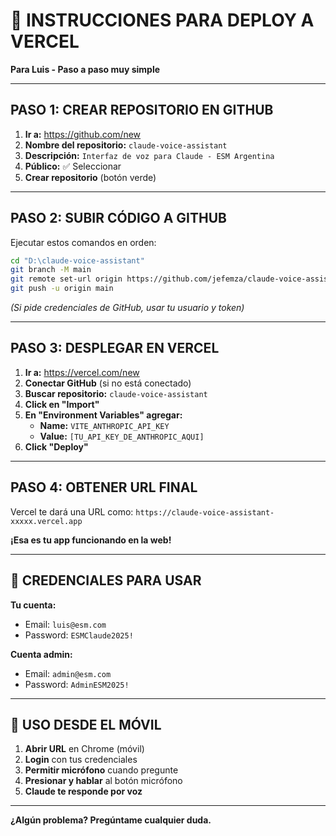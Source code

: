 # 🚀 INSTRUCCIONES PARA DEPLOY A VERCEL

**Para Luis - Paso a paso muy simple**

---

## PASO 1: CREAR REPOSITORIO EN GITHUB

1. **Ir a:** https://github.com/new
2. **Nombre del repositorio:** `claude-voice-assistant`  
3. **Descripción:** `Interfaz de voz para Claude - ESM Argentina`
4. **Público:** ✅ Seleccionar
5. **Crear repositorio** (botón verde)

---

## PASO 2: SUBIR CÓDIGO A GITHUB

Ejecutar estos comandos en orden:

```bash
cd "D:\claude-voice-assistant"
git branch -M main
git remote set-url origin https://github.com/jefemza/claude-voice-assistant.git
git push -u origin main
```

*(Si pide credenciales de GitHub, usar tu usuario y token)*

---

## PASO 3: DESPLEGAR EN VERCEL

1. **Ir a:** https://vercel.com/new
2. **Conectar GitHub** (si no está conectado)
3. **Buscar repositorio:** `claude-voice-assistant`
4. **Click en "Import"**
5. **En "Environment Variables" agregar:**
   - **Name:** `VITE_ANTHROPIC_API_KEY`
   - **Value:** `[TU_API_KEY_DE_ANTHROPIC_AQUI]`
6. **Click "Deploy"**

---

## PASO 4: OBTENER URL FINAL

Vercel te dará una URL como:
`https://claude-voice-assistant-xxxxx.vercel.app`

**¡Esa es tu app funcionando en la web!**

---

## 🎯 CREDENCIALES PARA USAR

**Tu cuenta:** 
- Email: `luis@esm.com`
- Password: `ESMClaude2025!`

**Cuenta admin:**
- Email: `admin@esm.com` 
- Password: `AdminESM2025!`

---

## 📱 USO DESDE EL MÓVIL

1. **Abrir URL** en Chrome (móvil)
2. **Login** con tus credenciales
3. **Permitir micrófono** cuando pregunte
4. **Presionar y hablar** al botón micrófono
5. **Claude te responde por voz**

---

**¿Algún problema? Pregúntame cualquier duda.**